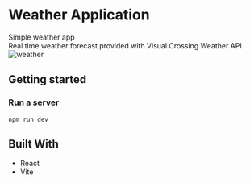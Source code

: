 # Weather Application

Simple weather app \
Real time weather forecast provided with Visual Crossing Weather API
![weather](https://github.com/MarioPaju1991/react-weather/assets/144430955/04eb2c98-cd20-41b6-9270-bf7914ef4243)

## Getting started

### Run a server
```
npm run dev
```
## Built With
- React 
- Vite

